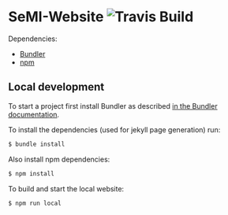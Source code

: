 # SeMI-Website ![Travis Build](https://travis-ci.org/SeMI-network/semi-website.svg?branch=master "Logo Travis Build")

Dependencies:
- [Bundler](https://bundler.io/)
- [npm](https://www.npmjs.com/)

## Local development

To start a project first install Bundler as described [in the Bundler documentation](https://bundler.io/).

To install the dependencies (used for jekyll page generation) run: 

```bash
$ bundle install
``` 

Also install npm dependencies:

```bash
$ npm install
```

To build and start the local website:

```bash
$ npm run local
```
